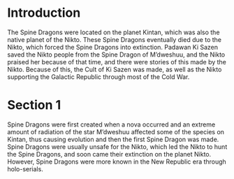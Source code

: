 # Introduction

The Spine Dragons were located on the planet Kintan, which was also the native planet of the Nikto.
These Spine Dragons eventually died due to the Nikto, which forced the Spine Dragons into extinction.
Padawan Ki Sazen saved the Nikto people from the Spine Dragon of M’dweshuu, and the Nikto praised her because of that time, and there were stories of this made by the Nikto.
Because of this, the Cult of Ki Sazen was made, as well as the Nikto supporting the Galactic Republic through most of the Cold War.

# Section 1

Spine Dragons were first created when a nova occurred and an extreme amount of radiation of the star M’dweshuu affected some of the species on Kintan, thus causing evolution and then the first Spine Dragon was made.
Spine Dragons were usually unsafe for the Nikto, which led the Nikto to hunt the Spine Dragons, and soon came their extinction on the planet Nikto.
However, Spine Dragons were more known in the New Republic era through holo-serials.

